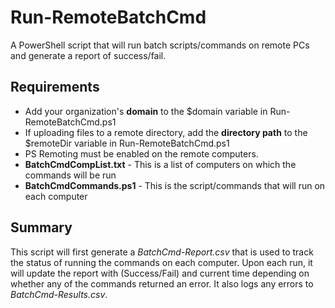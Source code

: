 # Run-RemoteBatchCmd
A PowerShell script that will run batch scripts/commands on remote PCs and generate a report of success/fail.

## Requirements
* Add your organization's **domain** to the $domain variable in Run-RemoteBatchCmd.ps1
* If uploading files to a remote directory, add the **directory path** to the $remoteDir variable in Run-RemoteBatchCmd.ps1
* PS Remoting must be enabled on the remote computers.
* **BatchCmdCompList.txt** - This is a list of computers on which the commands will be run
* **BatchCmdCommands.ps1** - This is the script/commands that will run on each computer
 
## Summary
This script will first generate a *BatchCmd-Report.csv* that is used to track the status of running the commands on each computer. Upon each run, it will update the report with (Success/Fail) and current time depending on whether any of the commands returned an error. It also logs any errors to *BatchCmd-Results.csv*.
